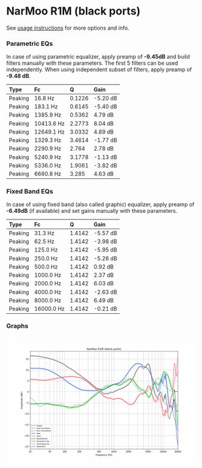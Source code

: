 # NarMoo R1M (black ports)
See [usage instructions](https://github.com/jaakkopasanen/AutoEq#usage) for more options and info.

### Parametric EQs
In case of using parametric equalizer, apply preamp of **-9.45dB** and build filters manually
with these parameters. The first 5 filters can be used independently.
When using independent subset of filters, apply preamp of **-9.48 dB**.

| Type    | Fc         |      Q | Gain     |
|:--------|:-----------|:-------|:---------|
| Peaking | 16.8 Hz    | 0.1226 | -5.20 dB |
| Peaking | 183.1 Hz   | 0.6145 | -5.40 dB |
| Peaking | 1385.9 Hz  | 0.5362 | 4.79 dB  |
| Peaking | 10413.6 Hz | 2.2773 | 8.04 dB  |
| Peaking | 12649.1 Hz | 3.0332 | 4.89 dB  |
| Peaking | 1329.3 Hz  | 3.4614 | -1.77 dB |
| Peaking | 2290.9 Hz  | 2.764  | 2.78 dB  |
| Peaking | 5240.9 Hz  | 3.1778 | -1.13 dB |
| Peaking | 5336.0 Hz  | 1.9061 | -3.82 dB |
| Peaking | 6660.8 Hz  | 3.285  | 4.63 dB  |

### Fixed Band EQs
In case of using fixed band (also called graphic) equalizer, apply preamp of **-6.49dB**
(if available) and set gains manually with these parameters.

| Type    | Fc         |      Q | Gain     |
|:--------|:-----------|:-------|:---------|
| Peaking | 31.3 Hz    | 1.4142 | -5.57 dB |
| Peaking | 62.5 Hz    | 1.4142 | -3.98 dB |
| Peaking | 125.0 Hz   | 1.4142 | -5.95 dB |
| Peaking | 250.0 Hz   | 1.4142 | -5.26 dB |
| Peaking | 500.0 Hz   | 1.4142 | 0.92 dB  |
| Peaking | 1000.0 Hz  | 1.4142 | 2.37 dB  |
| Peaking | 2000.0 Hz  | 1.4142 | 6.03 dB  |
| Peaking | 4000.0 Hz  | 1.4142 | -2.63 dB |
| Peaking | 8000.0 Hz  | 1.4142 | 6.49 dB  |
| Peaking | 16000.0 Hz | 1.4142 | -0.21 dB |

### Graphs
![](./NarMoo%20R1M%20(black%20ports).png)